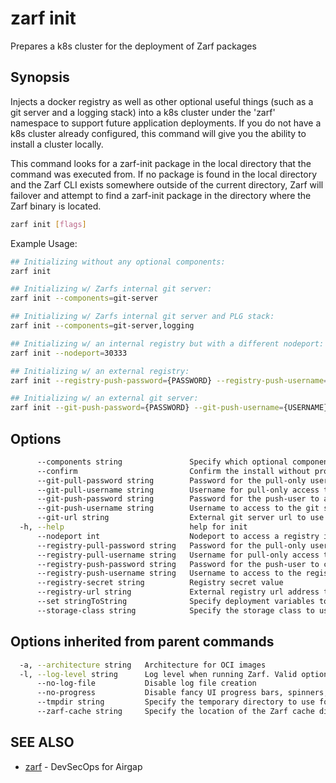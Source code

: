 # zarf init

Prepares a k8s cluster for the deployment of Zarf packages

## Synopsis

Injects a docker registry as well as other optional useful things (such as a git server and a logging stack) into a k8s cluster under the 'zarf' namespace to support future application deployments.
If you do not have a k8s cluster already configured, this command will give you the ability to install a cluster locally.

This command looks for a zarf-init package in the local directory that the command was executed from. If no package is found in the local directory and the Zarf CLI exists somewhere outside of the current directory, Zarf will failover and attempt to find a zarf-init package in the directory where the Zarf binary is located.

``` bash
zarf init [flags]
```

Example Usage:

``` bash
## Initializing without any optional components:
zarf init

## Initializing w/ Zarfs internal git server:
zarf init --components=git-server

## Initializing w/ Zarfs internal git server and PLG stack:
zarf init --components=git-server,logging

## Initializing w/ an internal registry but with a different nodeport:
zarf init --nodeport=30333

## Initializing w/ an external registry:
zarf init --registry-push-password={PASSWORD} --registry-push-username={USERNAME} --registry-url={URL}

## Initializing w/ an external git server:
zarf init --git-push-password={PASSWORD} --git-push-username={USERNAME} --git-url={URL}
```

## Options

``` bash
      --components string               Specify which optional components to install.  E.g. --components=git-server,logging
      --confirm                         Confirm the install without prompting
      --git-pull-password string        Password for the pull-only user to access the git server
      --git-pull-username string        Username for pull-only access to the git server
      --git-push-password string        Password for the push-user to access the git server
      --git-push-username string        Username to access to the git server Zarf is configured to use. User must be able to create repositories via 'git push' (default "zarf-git-user")
      --git-url string                  External git server url to use for this Zarf cluster
  -h, --help                            help for init
      --nodeport int                    Nodeport to access a registry internal to the k8s cluster. Between [30000-32767]
      --registry-pull-password string   Password for the pull-only user to access the registry
      --registry-pull-username string   Username for pull-only access to the registry
      --registry-push-password string   Password for the push-user to connect to the registry
      --registry-push-username string   Username to access to the registry Zarf is configured to use (default "zarf-push")
      --registry-secret string          Registry secret value
      --registry-url string             External registry url address to use for this Zarf cluster
      --set stringToString              Specify deployment variables to set on the command line (KEY=value) (default [])
      --storage-class string            Specify the storage class to use for the registry.  E.g. --storage-class=standard
```

## Options inherited from parent commands

``` bash
  -a, --architecture string   Architecture for OCI images
  -l, --log-level string      Log level when running Zarf. Valid options are: warn, info, debug, trace (default "info")
      --no-log-file           Disable log file creation
      --no-progress           Disable fancy UI progress bars, spinners, logos, etc
      --tmpdir string         Specify the temporary directory to use for intermediate files
      --zarf-cache string     Specify the location of the Zarf cache directory (default "~/.zarf-cache")
```

## SEE ALSO

- [zarf](zarf.md) - DevSecOps for Airgap

